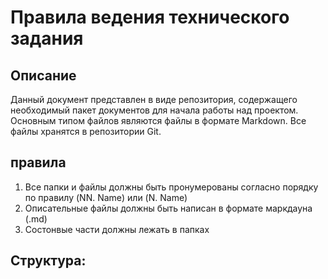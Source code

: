 # Правила ведения технического задания

## Описание

Данный документ представлен в виде репозитория, содержащего необходимый пакет документов для начала работы над проектом. Основным типом файлов являются файлы в формате Markdown. Все файлы хранятся в репозитории Git.

## правила

1. Все папки и файлы должны быть пронумерованы согласно порядку по правилу (NN. Name) или (N. Name)
2. Описательные файлы должны быть написан в формате маркдауна (.md)
3. Состонвые части должны лежать в папках

## Структура:
